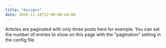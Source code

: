 ```yaml
---
title: "designs"
date: 2020-11-18T12:00:00-04:00
---
```

Articles are paginated with only three posts here for example. You can set the number of entries to show on this page with the "pagination" setting in the config file.
